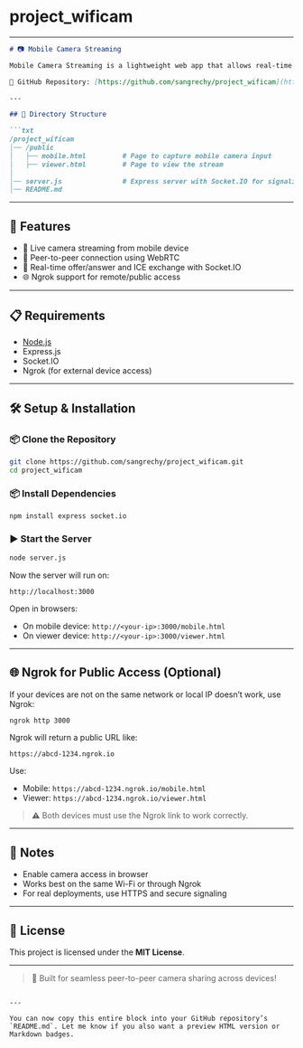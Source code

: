 # project_wificam

---

````markdown
# 📷 Mobile Camera Streaming

Mobile Camera Streaming is a lightweight web app that allows real-time video streaming from a mobile device to a viewer using WebRTC and Socket.IO. It works over local network or publicly using Ngrok tunneling.

🔗 GitHub Repository: [https://github.com/sangrechy/project_wificam](https://github.com/sangrechy/project_wificam)

---

## 📂 Directory Structure

```txt
/project_wificam
│── /public
│   ├── mobile.html         # Page to capture mobile camera input
│   ├── viewer.html         # Page to view the stream
│
│── server.js               # Express server with Socket.IO for signaling
│── README.md
````

---

## 🚀 Features

* 📱 Live camera streaming from mobile device
* 🔁 Peer-to-peer connection using WebRTC
* 🔄 Real-time offer/answer and ICE exchange with Socket.IO
* 🌐 Ngrok support for remote/public access

---

## 📋 Requirements

* [Node.js](https://nodejs.org/)
* Express.js
* Socket.IO
* Ngrok (for external device access)

---

## 🛠️ Setup & Installation

### 📦 Clone the Repository

```bash
git clone https://github.com/sangrechy/project_wificam.git
cd project_wificam
```

### 📦 Install Dependencies

```bash
npm install express socket.io
```

### ▶️ Start the Server

```bash
node server.js
```

Now the server will run on:

```
http://localhost:3000
```

Open in browsers:

* On mobile device: `http://<your-ip>:3000/mobile.html`
* On viewer device: `http://<your-ip>:3000/viewer.html`

---

## 🌐 Ngrok for Public Access (Optional)

If your devices are not on the same network or local IP doesn’t work, use Ngrok:

```bash
ngrok http 3000
```

Ngrok will return a public URL like:

```
https://abcd-1234.ngrok.io
```

Use:

* Mobile: `https://abcd-1234.ngrok.io/mobile.html`
* Viewer: `https://abcd-1234.ngrok.io/viewer.html`

> ⚠️ Both devices must use the Ngrok link to work correctly.

---

## 🔐 Notes

* Enable camera access in browser
* Works best on the same Wi-Fi or through Ngrok
* For real deployments, use HTTPS and secure signaling

---

## 📜 License

This project is licensed under the **MIT License**.

---

> 🚀 Built for seamless peer-to-peer camera sharing across devices!

```

---

You can now copy this entire block into your GitHub repository’s `README.md`. Let me know if you also want a preview HTML version or Markdown badges.
```
